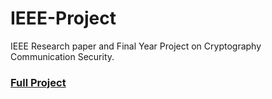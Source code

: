 # IEEE-Project

IEEE Research paper and Final Year Project on Cryptography Communication Security.



### [Full Project](https://github.com/Vatshayan/Final-year-Project-Cryptographic-Technique-for-Communication-System)
